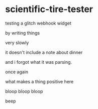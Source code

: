# scientific-tire-tester

testing a glitch webhook widget

by writing things

very slowly

it doesn't include a note about dinner

and i forgot what it was parsing.

once again

what makes a thing positive here

bloop bloop bloop

beep
